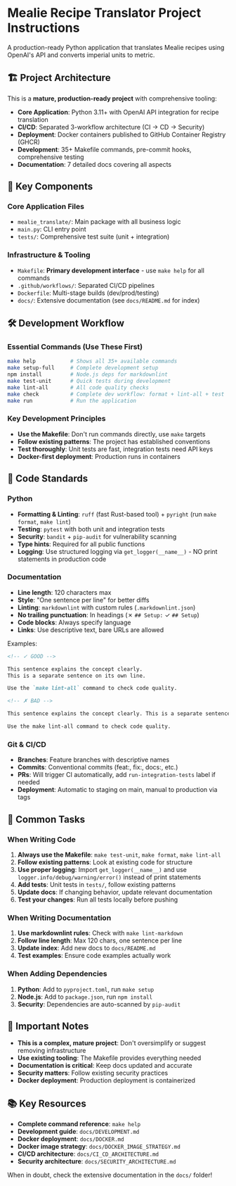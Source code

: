 <!-- Use this file to provide workspace-specific custom instructions to Copilot. For more details, visit
https://code.visualstudio.com/docs/copilot/copilot-customization#_use-a-githubcopilotinstructionsmd-file -->

# Mealie Recipe Translator Project Instructions

A production-ready Python application that translates Mealie recipes using OpenAI's API and converts imperial units to metric.

## 🏗️ Project Architecture

This is a **mature, production-ready project** with comprehensive tooling:

- **Core Application**: Python 3.11+ with OpenAI API integration for recipe translation
- **CI/CD**: Separated 3-workflow architecture (CI → CD → Security)
- **Deployment**: Docker containers published to GitHub Container Registry (GHCR)
- **Development**: 35+ Makefile commands, pre-commit hooks, comprehensive testing
- **Documentation**: 7 detailed docs covering all aspects

## 🔑 Key Components

### Core Application Files

- `mealie_translate/`: Main package with all business logic
- `main.py`: CLI entry point
- `tests/`: Comprehensive test suite (unit + integration)

### Infrastructure & Tooling

- `Makefile`: **Primary development interface** - use `make help` for all commands
- `.github/workflows/`: Separated CI/CD pipelines
- `Dockerfile`: Multi-stage builds (dev/prod/testing)
- `docs/`: Extensive documentation (see `docs/README.md` for index)

## 🛠️ Development Workflow

### Essential Commands (Use These First)

```bash
make help           # Shows all 35+ available commands
make setup-full     # Complete development setup
npm install         # Node.js deps for markdownlint
make test-unit      # Quick tests during development
make lint-all       # All code quality checks
make check          # Complete dev workflow: format + lint-all + test
make run            # Run the application
```

### Key Development Principles

- **Use the Makefile**: Don't run commands directly, use `make` targets
- **Follow existing patterns**: The project has established conventions
- **Test thoroughly**: Unit tests are fast, integration tests need API keys
- **Docker-first deployment**: Production runs in containers

## 📝 Code Standards

### Python

- **Formatting & Linting**: `ruff` (fast Rust-based tool) + `pyright` (run `make format`, `make lint`)
- **Testing**: `pytest` with both unit and integration tests
- **Security**: `bandit` + `pip-audit` for vulnerability scanning
- **Type hints**: Required for all public functions
- **Logging**: Use structured logging via `get_logger(__name__)` - NO print statements in production code

### Documentation

<!-- markdownlint-disable MD013 -->

- **Line length**: 120 characters max
- **Style**: "One sentence per line" for better diffs
- **Linting**: `markdownlint` with custom rules (`.markdownlint.json`)
- **No trailing punctuation**: In headings (✗ `## Setup:` ✓ `## Setup`)
- **Code blocks**: Always specify language
- **Links**: Use descriptive text, bare URLs are allowed

Examples:

```markdown
<!-- ✓ GOOD -->

This sentence explains the concept clearly.
This is a separate sentence on its own line.

Use the `make lint-all` command to check code quality.

<!-- ✗ BAD -->

This sentence explains the concept clearly. This is a separate sentence that makes the line too long and violates our 120-character limit.

Use the make lint-all command to check code quality.
```

<!-- markdownlint-enable MD013 -->

### Git & CI/CD

- **Branches**: Feature branches with descriptive names
- **Commits**: Conventional commits (feat:, fix:, docs:, etc.)
- **PRs**: Will trigger CI automatically, add `run-integration-tests` label if needed
- **Deployment**: Automatic to staging on main, manual to production via tags

## 🎯 Common Tasks

### When Writing Code

1. **Always use the Makefile**: `make test-unit`, `make format`, `make lint-all`
2. **Follow existing patterns**: Look at existing code for structure
3. **Use proper logging**: Import `get_logger(__name__)` and use `logger.info/debug/warning/error()` instead of print statements
4. **Add tests**: Unit tests in `tests/`, follow existing patterns
5. **Update docs**: If changing behavior, update relevant documentation
6. **Test your changes**: Run all tests locally before pushing

### When Writing Documentation

1. **Use markdownlint rules**: Check with `make lint-markdown`
2. **Follow line length**: Max 120 chars, one sentence per line
3. **Update index**: Add new docs to `docs/README.md`
4. **Test examples**: Ensure code examples actually work

### When Adding Dependencies

1. **Python**: Add to `pyproject.toml`, run `make setup`
2. **Node.js**: Add to `package.json`, run `npm install`
3. **Security**: Dependencies are auto-scanned by `pip-audit`

## 🚨 Important Notes

- **This is a complex, mature project**: Don't oversimplify or suggest removing infrastructure
- **Use existing tooling**: The Makefile provides everything needed
- **Documentation is critical**: Keep docs updated and accurate
- **Security matters**: Follow existing security practices
- **Docker deployment**: Production deployment is containerized

## 📚 Key Resources

- **Complete command reference**: `make help`
- **Development guide**: `docs/DEVELOPMENT.md`
- **Docker deployment**: `docs/DOCKER.md`
- **Docker image strategy**: `docs/DOCKER_IMAGE_STRATEGY.md`
- **CI/CD architecture**: `docs/CI_CD_ARCHITECTURE.md`
- **Security architecture**: `docs/SECURITY_ARCHITECTURE.md`

When in doubt, check the extensive documentation in the `docs/` folder!
